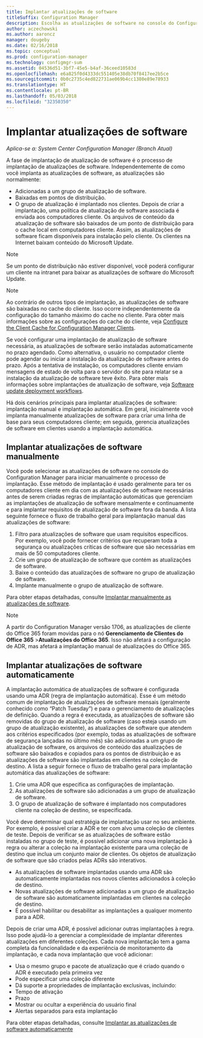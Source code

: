 ```yaml
---
title: Implantar atualizações de software
titleSuffix: Configuration Manager
description: Escolha as atualizações de software no console do Configuration Manager para iniciar manualmente o processo de implantação ou implantar atualizações automaticamente.
author: aczechowski
ms.author: aaroncz
manager: dougeby
ms.date: 02/16/2018
ms.topic: conceptual
ms.prod: configuration-manager
ms.technology: configmgr-sum
ms.assetid: 04536d51-3bf7-45e5-b4af-36ceed10583d
ms.openlocfilehash: e6a825f0d4333dc551405e38db70f8417ee2b5ce
ms.sourcegitcommit: 0b0c2735c4ed822731ae069b4cc1380e89e78933
ms.translationtype: HT
ms.contentlocale: pt-BR
ms.lasthandoff: 05/03/2018
ms.locfileid: "32350350"
---
```

#  <a name="BKMK_SUMDeploy"></a> Implantar atualizações de software  

*Aplica-se a: System Center Configuration Manager (Branch Atual)*

A fase de implantação de atualização de software é o processo de implantação de atualizações de software. Independentemente de como você implanta as atualizações de software, as atualizações são normalmente:
- Adicionadas a um grupo de atualização de software.
- Baixadas em pontos de distribuição.
- O grupo de atualização é implantado nos clientes. Depois de criar a implantação, uma política de atualização de software associada é enviada aos computadores cliente. Os arquivos de conteúdo da atualização de software são baixados de um ponto de distribuição para o cache local em computadores cliente. Assim, as atualizações de software ficam disponíveis para instalação pelo cliente. Os clientes na Internet baixam conteúdo do Microsoft Update.  

> [!NOTE]  
>  Se um ponto de distribuição não estiver disponível, você poderá configurar um cliente na intranet para baixar as atualizações de software do Microsoft Update.  

> [!NOTE]  
>  Ao contrário de outros tipos de implantação, as atualizações de software são baixadas no cache do cliente. Isso ocorre independentemente da configuração do tamanho máximo do cache no cliente. Para obter mais informações sobre as configurações do cache do cliente, veja [Configure the Client Cache for Configuration Manager Clients](../../core/clients/manage/manage-clients.md#BKMK_ClientCache).  

Se você configurar uma implantação de atualização de software necessária, as atualizações de software serão instaladas automaticamente no prazo agendado. Como alternativa, o usuário no computador cliente pode agendar ou iniciar a instalação da atualização de software antes do prazo. Após a tentativa de instalação, os computadores cliente enviam mensagens de estado de volta para o servidor do site para relatar se a instalação da atualização de software teve êxito. Para obter mais informações sobre implantações de atualização de software, veja [Software update deployment workflows](../understand/software-updates-introduction.md#BKMK_DeploymentWorkflows).  

Há dois cenários principais para implantar atualizações de software: implantação manual e implantação automática. Em geral, inicialmente você implanta manualmente atualizações de software para criar uma linha de base para seus computadores cliente; em seguida, gerencia atualizações de software em clientes usando a implantação automática.  

## <a name="BKMK_ManualDeployment"></a> Implantar atualizações de software manualmente
Você pode selecionar as atualizações de software no console do Configuration Manager para iniciar manualmente o processo de implantação. Esse método de implantação é usado geralmente para ter os computadores cliente em dia com as atualizações de software necessárias antes de serem criadas regras de implantação automáticas que gerenciam as implantações de atualização de software mensalmente e continuamente e para implantar requisitos de atualização de software fora da banda. A lista seguinte fornece o fluxo de trabalho geral para implantação manual das atualizações de software:  

1. Filtro para atualizações de software que usam requisitos específicos. Por exemplo, você pode fornecer critérios que recuperam toda a segurança ou atualizações críticas de software que são necessárias em mais de 50 computadores cliente.  
2. Crie um grupo de atualização de software que contém as atualizações de software.  
3. Baixe o conteúdo das atualizações de software no grupo de atualização de software.  
4. Implante manualmente o grupo de atualização de software.

Para obter etapas detalhadas, consulte [Implantar manualmente as atualizações de software](manually-deploy-software-updates.md).

>[!NOTE]
>A partir do Configuration Manager versão 1706, as atualizações de cliente do Office 365 foram movidas para o nó **Gerenciamento de Clientes do Office 365** >**Atualizações do Office 365**. Isso não afetará a configuração de ADR, mas afetará a implantação manual de atualizações do Office 365. 

## <a name="automatically-deploy-software-updates"></a>Implantar atualizações de software automaticamente
A implantação automática de atualizações de software é configurada usando uma ADR (regra de implantação automática). Esse é um método comum de implantação de atualizações de software mensais (geralmente conhecido como “Patch Tuesday”) e para o gerenciamento de atualizações de definição. Quando a regra é executada, as atualizações de software são removidas do grupo de atualização de software (caso esteja usando um grupo de atualização existente), as atualizações de software que atendem aos critérios especificados (por exemplo, todas as atualizações de software de segurança lançadas no último mês) são adicionadas a um grupo de atualização de software, os arquivos de conteúdo das atualizações de software são baixados e copiados para os pontos de distribuição e as atualizações de software são implantadas em clientes na coleção de destino. A lista a seguir fornece o fluxo de trabalho geral para implantação automática das atualizações de software:  

1.  Crie uma ADR que especifica as configurações de implantação.
2.  As atualizações de software são adicionadas a um grupo de atualização de software.  
3.  O grupo de atualização de software é implantado nos computadores cliente na coleção de destino, se especificada.  

Você deve determinar qual estratégia de implantação usar no seu ambiente. Por exemplo, é possível criar a ADR e ter com alvo uma coleção de clientes de teste. Depois de verificar se as atualizações de software estão instaladas no grupo de teste, é possível adicionar uma nova implantação à regra ou alterar a coleção na implantação existente para uma coleção de destino que inclua um conjunto maior de clientes. Os objetos de atualização de software que são criados pelas ADRs são interativos.  

-   As atualizações de software implantadas usando uma ADR são automaticamente implantadas nos novos clientes adicionados à coleção de destino.  
-   Novas atualizações de software adicionadas a um grupo de atualização de software são automaticamente implantadas em clientes na coleção de destino.  
-   É possível habilitar ou desabilitar as implantações a qualquer momento para a ADR.  

Depois de criar uma ADR, é possível adicionar outras implantações à regra. Isso pode ajudá-lo a gerenciar a complexidade de implantar diferentes atualizações em diferentes coleções. Cada nova implantação tem a gama completa da funcionalidade e da experiência de monitoramento da implantação, e cada nova implantação que você adicionar:  

-   Usa o mesmo grupo e pacote de atualização que é criado quando o ADR é executado pela primeira vez  
-   Pode especificar uma coleção diferente  
-   Dá suporte a propriedades de implantação exclusivas, incluindo:  
   -   Tempo de ativação  
   -   Prazo  
   -   Mostrar ou ocultar a experiência do usuário final  
   -   Alertas separados para esta implantação  

Para obter etapas detalhadas, consulte [Implantar as atualizações de software automaticamente](automatically-deploy-software-updates.md)

<!-- ###  <a name="BKMK_ClientCache"></a> Client cache setting  
The Configuration Manager client downloads the content for required software updates to the local client cache soon after it receives the deployment. However, the client waits to download the content until after the **Software available time** setting for the deployment. The client does not download software updates in optional deployments (deployments that do not have a scheduled installation deadline) until the user manually starts the installation. When the configured deadline passes, the software updates client agent performs a scan to verify that the software update is still required, then the software updates client agent checks the local cache on the client computer to verify that the software update source file is still available, and then installs the software update. If the content was deleted from the client cache to make room for another deployment, the client downloads the software updates to the cache. Software updates are always downloaded to the client cache regardless of the configured maximum client cache size. For other deployments, such as applications or packages, the client only downloads content that is within the maximum cache size that you configure for the client. Cached content is not automatically deleted, but it remains in the cache for at least one day after the client used that content.  -->


 <!-- For more information about the deployment process, see [Software update deployment process](../../sum/understand/software-updates-introduction.md#BKMK_DeploymentProcess).  -->
